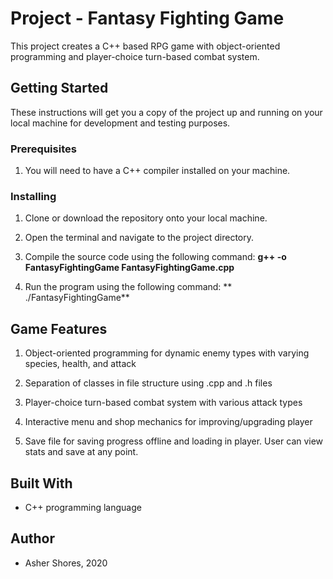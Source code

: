 # Project - Fantasy Fighting Game
This project creates a C++ based RPG game with object-oriented programming and player-choice turn-based combat system.

## Getting Started

These instructions will get you a copy of the project up and running on your local machine for development and testing purposes.

### Prerequisites

1. You will need to have a C++ compiler installed on your machine.

### Installing

1. Clone or download the repository onto your local machine.

2. Open the terminal and navigate to the project directory.

3. Compile the source code using the following command:
  **g++ -o FantasyFightingGame FantasyFightingGame.cpp**
  
4. Run the program using the following command:
  ** ./FantasyFightingGame**
  
## Game Features

1. Object-oriented programming for dynamic enemy types with varying species, health, and attack

2. Separation of classes in file structure using .cpp and .h files

3. Player-choice turn-based combat system with various attack types

4. Interactive menu and shop mechanics for improving/upgrading player

5. Save file for saving progress offline and loading in player. User can view stats and save at any point.

## Built With

- C++ programming language

## Author

- Asher Shores, 2020
